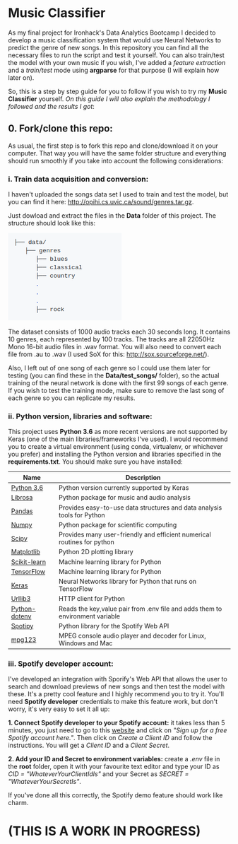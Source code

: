 # Music Classifier

As my final project for Ironhack's Data Analytics Bootcamp I decided to develop a music classification system that would use Neural Networks to predict the genre of new songs. In this repository you can find all the necessary files to run the script and test it yourself. You can also train/test the model with your own music if you wish, I've added a *feature extraction* and a *train/test* mode using **argparse** for that purpose (I will explain how later on).

So, this is a step by step guide for you to follow if you wish to try my **Music Classifier** yourself. *On this guide I will also explain the methodology I followed and the results I got*:

## 0. Fork/clone this repo:
As usual, the first step is to fork this repo and clone/download it on your computer. That way you will have the same folder structure and everything should run smoothly if you take into account the following considerations:

### i. Train data acquisition and conversion:

I haven't uploaded the songs data set I used to train and test the model, but you can find it here: http://opihi.cs.uvic.ca/sound/genres.tar.gz.

Just dowload and extract the files in the **Data** folder of this project. The structure should look like this:

![file_structure](./for_md/0_file_structure.png)

The dataset consists of 1000 audio tracks each 30 seconds long. It contains 10 genres, each represented by 100 tracks. The tracks are all 22050Hz Mono 16-bit audio files in .wav format. You will also need to convert each file from .au to .wav (I used SoX for this: http://sox.sourceforge.net/).

Also, I left out of one song of each genre so I could use them later for testing (you can find these in the **Data/test_songs/** folder), so the actual training of the neural network is done with the first 99 songs of each genre. If you wish to test the training mode, make sure to remove the last song of each genre so you can replicate my results.

### ii. Python version, libraries and software:

This project uses **Python 3.6** as more recent versions are not supported by Keras (one of the main libraries/frameworks I've used). I would recommend you to create a virtual environment (using conda, virtualenv, or whichever you prefer) and installing the Python version and libraries specified in the **requirements.txt**. You should make sure you have installed:

|  Name 	|  Description 	|
|---	|---	|
|   [Python 3.6](https://www.python.org/downloads/release/python-369/)	|   Python version currently supported by Keras	|
|   [Librosa](https://librosa.github.io/librosa/)	|   Python package for music and audio analysis	|
|   [Pandas](https://pandas.pydata.org/)	|   Provides easy-to-use data structures and data analysis tools for Python	|
|  [Numpy](https://numpy.org/)	|   Python package for scientific computing	|
|   [Scipy](https://www.scipy.org/)	|   Provides many user-friendly and efficient numerical routines for python 	|
|   [Matplotlib](https://matplotlib.org/)	|   Python 2D plotting library	|
|   [Scikit-learn](https://scikit-learn.org/stable/)	|   Machine learning library for Python	|
|   [TensorFlow](https://www.tensorflow.org/)	|   Machine learning library for Python	|
|   [Keras](https://keras.io/)	|   Neural Networks library for Python that runs on TensorFlow	|
|   [Urllib3](https://urllib3.readthedocs.io/en/latest/)	|   HTTP client for Python	|
|   [Python-dotenv](https://pypi.org/project/python-dotenv/)	|   Reads the key,value pair from .env file and adds them to environment variable	|
|   [Spotipy](https://spotipy.readthedocs.io/en/latest/)	|   Python library for the Spotify Web API	|
|   [mpg123](https://www.mpg123.de/index.shtml)	|   MPEG console audio player and decoder for Linux, Windows and Mac	|

### iii. Spotify developer account:

I've developed an integration with Sporify's Web API that allows the user to search and download previews of new songs and then test the model with these. It's a pretty cool feature and I highly recommend you to try it. You'll need **Spotify developer** credentials to make this feature work, but don't worry, it's very easy to set it all up:

**1. Connect Spotify developer to your Spotify account:** it takes less than 5 minutes, you just need to go to this [website](https://developer.spotify.com/dashboard/) and click on *"Sign up for a free Spotify account here."*. Then click on *Create a Client ID* and follow the instructions. You will get a *Client ID* and a *Client Secret*.

**2. Add your ID and Secret to environment variables:** create a *.env* file in the **root** folder, open it with your favourite text editor and type your ID as *CID = "WhateverYourClientIdIs"* and your Secret as *SECRET = "WhateverYourSecretIs"*.

If you've done all this correctly, the Spotify demo feature should work like charm.

# (THIS IS A WORK IN PROGRESS)





